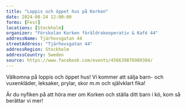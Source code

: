```yaml
---
title: "Loppis och öppet hus på Korken"
date: 2024-08-24 12:00:00
forms: [Fest]
locations: [Stockholm]
organizer: "Förskolan Korken föräldrakooperativ & Kafé 44"
addressName: Tjärhovsgatan 44
streetAddress: "Tjärhovsgatan 44"
addressRegion: Stockholm
addressCountry: Sweden
source: https://www.facebook.com/events/456639876989384/
---
```

Välkomna på loppis och öppet hus! Vi kommer att sälja barn- och vuxenkläder, leksaker, prylar, skor m.m och självklart fika! 

Är du nyfiken på att höra mer om Korken och ställa ditt barn i kö, kom så berättar vi mer!
